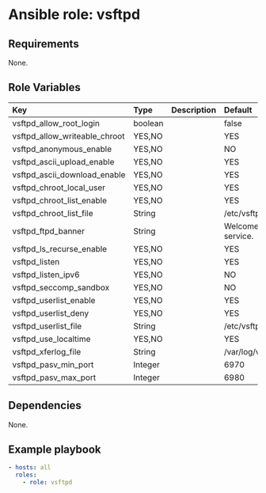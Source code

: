 # Ansible role: vsftpd

## Requirements
None.

## Role Variables
|Key|Type|Description|Default|
|:--|:---|:----------|:------|
|vsftpd_allow_root_login|boolean||false|
|vsftpd_allow_writeable_chroot|YES,NO||YES|
|vsftpd_anonymous_enable|YES,NO||NO|
|vsftpd_ascii_upload_enable|YES,NO||YES|
|vsftpd_ascii_download_enable|YES,NO||YES|
|vsftpd_chroot_local_user|YES,NO||YES|
|vsftpd_chroot_list_enable|YES,NO||YES|
|vsftpd_chroot_list_file|String||/etc/vsftpd/chroot_list|
|vsftpd_ftpd_banner|String||Welcome to my FTP service.|
|vsftpd_ls_recurse_enable|YES,NO||YES|
|vsftpd_listen|YES,NO||YES|
|vsftpd_listen_ipv6|YES,NO||NO|
|vsftpd_seccomp_sandbox|YES,NO||NO|
|vsftpd_userlist_enable|YES,NO||YES|
|vsftpd_userlist_deny|YES,NO||YES|
|vsftpd_userlist_file|String||/etc/vsftpd/user_list|
|vsftpd_use_localtime|YES,NO||YES|
|vsftpd_xferlog_file|String||/var/log/vsftpd.log|
|vsftpd_pasv_min_port|Integer||6970|
|vsftpd_pasv_max_port|Integer||6980|

## Dependencies
None.

## Example playbook

```yaml
- hosts: all
  roles:
    - role: vsftpd
```
